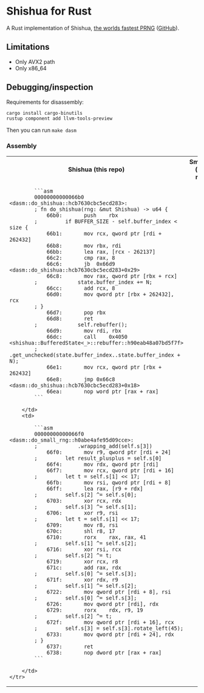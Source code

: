 # Shishua for Rust

A Rust implementation of Shishua, 
[the worlds fastest PRNG](https://espadrine.github.io/blog/posts/shishua-the-fastest-prng-in-the-world.html) ([GitHub](https://github.com/espadrine/shishua)).

## Limitations

* Only AVX2 path
* Only x86_64

## Debugging/inspection

Requirements for disassembly:

```sh
cargo install cargo-binutils
rustup component add llvm-tools-preview
```

Then you can run `make dasm`

### Assembly


<table>
    <tr>
        <th>Shishua (this repo)</th>
        <th>SmallRng (from rand)</th>
    </tr>
    <tr>
        <td>
        
            ```asm
            00000000000066b0 <dasm::do_shishua::hcb7630cbc5ecd283>:
            ; fn do_shishua(rng: &mut Shishua) -> u64 {
                66b0:      	push	rbx
            ;         if BUFFER_SIZE - self.buffer_index < size {
                66b1:      	mov	rcx, qword ptr [rdi + 262432]
                66b8:      	mov	rbx, rdi
                66bb:      	lea	rax, [rcx - 262137]
                66c2:      	cmp	rax, 8
                66c6:      	jb	0x66d9 <dasm::do_shishua::hcb7630cbc5ecd283+0x29>
                66c8:      	mov	rax, qword ptr [rbx + rcx]
            ;             state.buffer_index += N;
                66cc:      	add	rcx, 8
                66d0:      	mov	qword ptr [rbx + 262432], rcx
            ; }
                66d7:      	pop	rbx
                66d8:      	ret
            ;             self.rebuffer();
                66d9:      	mov	rdi, rbx
                66dc:      	call	0x4050 <shishua::BufferedState<_>::rebuffer::h90eab48a07bd5f7f>
            ;                 .get_unchecked(state.buffer_index..state.buffer_index + N);
                66e1:      	mov	rcx, qword ptr [rbx + 262432]
                66e8:      	jmp	0x66c8 <dasm::do_shishua::hcb7630cbc5ecd283+0x18>
                66ea:      	nop	word ptr [rax + rax]
            ```
        
        </td>
        <td>

            ```asm
            00000000000066f0 <dasm::do_small_rng::h0abe4afe95d09cce>:
            ;             .wrapping_add(self.s[3])
                66f0:      	mov	r9, qword ptr [rdi + 24]
            ;         let result_plusplus = self.s[0]
                66f4:      	mov	rdx, qword ptr [rdi]
                66f7:      	mov	rcx, qword ptr [rdi + 16]
            ;         let t = self.s[1] << 17;
                66fb:      	mov	rsi, qword ptr [rdi + 8]
                66ff:      	lea	rax, [r9 + rdx]
            ;         self.s[2] ^= self.s[0];
                6703:      	xor	rcx, rdx
            ;         self.s[3] ^= self.s[1];
                6706:      	xor	r9, rsi
            ;         let t = self.s[1] << 17;
                6709:      	mov	r8, rsi
                670c:      	shl	r8, 17
                6710:      	rorx	rax, rax, 41
            ;         self.s[1] ^= self.s[2];
                6716:      	xor	rsi, rcx
            ;         self.s[2] ^= t;
                6719:      	xor	rcx, r8
                671c:      	add	rax, rdx
            ;         self.s[0] ^= self.s[3];
                671f:      	xor	rdx, r9
            ;         self.s[1] ^= self.s[2];
                6722:      	mov	qword ptr [rdi + 8], rsi
            ;         self.s[0] ^= self.s[3];
                6726:      	mov	qword ptr [rdi], rdx
                6729:      	rorx	rdx, r9, 19
            ;         self.s[2] ^= t;
                672f:      	mov	qword ptr [rdi + 16], rcx
            ;         self.s[3] = self.s[3].rotate_left(45);
                6733:      	mov	qword ptr [rdi + 24], rdx
            ; }
                6737:      	ret
                6738:      	nop	dword ptr [rax + rax]
            ```

        </td>
    </tr>
</table>

